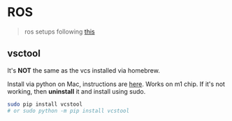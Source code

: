# ROS
> ros setups following [this](https://docs.ros.org/en/galactic/Installation/macOS-Development-Setup.html)
## vsctool
It's **NOT** the same as the vcs installed via homebrew.

Install via python on Mac, instructions are [here](https://github.com/dirk-thomas/vcstool). Works on m1 chip.
If it's not working, then **uninstall** it and install using sudo.
```bash
sudo pip install vcstool
# or sudo python -m pip install vcstool
```
